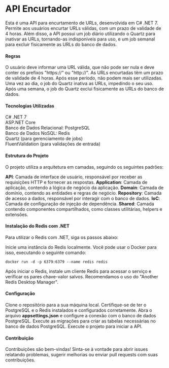 # API Encurtador
Esta é uma API para encurtamento de URLs, desenvolvida em C# .NET 7. Permite aos usuários encurtar URLs válidas, com um prazo de validade de 4 horas. Além disso, a API possui um job diário utilizando o Quartz para inativar as URLs, tornando-as indisponíveis para uso, e um job semanal para excluir fisicamente as URLs do banco de dados.

#### Regras
O usuário deve informar uma URL válida, que não pode ser nula e deve conter os prefixos "https://" ou "http://".
As URLs encurtadas têm um prazo de validade de 4 horas. Após esse período, não podem mais ser utilizadas.
Uma vez ao dia, o job do Quartz inativa as URLs, impedindo o seu uso.
Após uma semana, o job do Quartz exclui fisicamente as URLs do banco de dados.

#### Tecnologias Utilizadas
C# .NET 7  
ASP.NET Core  
Banco de Dados Relacional: PostgreSQL  
Banco de Dados NoSQL: Redis  
Quartz (para gerenciamento de jobs)  
FluentValidation (para validações de entrada)  

#### Estrutura do Projeto
O projeto utiliza a arquitetura em camadas, seguindo os seguintes padrões:

**API**: Camada de interface de usuário, responsável por receber as requisições HTTP e fornecer as respostas.
**Application**: Camada de aplicação, contendo a lógica de negócio da aplicação.
**Domain**: Camada de domínio, contendo as entidades e regras de negócio.
**Repository**: Camada de acesso a dados, responsável por interagir com o banco de dados.
**IoC**: Camada de configuração de injeção de dependência.
**Shared**: Camada contendo componentes compartilhados, como classes utilitárias, helpers e extensões.

#### Instalação do Redis com .NET
Para utilizar o Redis com .NET, siga os passos abaixo:

Inicie uma instância do Redis localmente. Você pode usar o Docker para isso, executando o seguinte comando:

```docker run -d -p 6379:6379 --name redis redis```

Após iniciar o Redis, instale um cliente Redis para acessar o serviço e verificar os pares chave-valor salvos. Recomendamos o uso do "Another Redis Desktop Manager".

#### Configuração
Clone o repositório para a sua máquina local.
Certifique-se de ter o PostgreSQL e o Redis instalados e configurados corretamente.
Abra o arquivo **appsettings.json** e configure a conexão com o banco de dados PostgreSQL.
Execute as migrações para criar as tabelas necessárias no banco de dados PostgreSQL.
Execute o projeto para iniciar a API.

#### Contribuição
Contribuições são bem-vindas! Sinta-se à vontade para abrir issues relatando problemas, sugerir melhorias ou enviar pull requests com suas contribuições.
